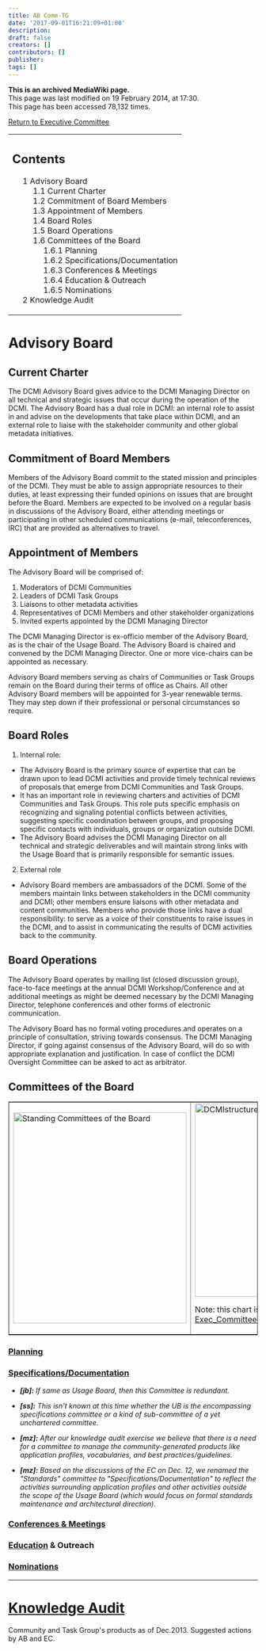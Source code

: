 ```yaml
---
title: AB Comm-TG
date: '2017-09-01T16:21:09+01:00'
description: 
draft: false
creators: []
contributors: []
publisher: 
tags: []
---
```


 **This is an archived MediaWiki page.**  
This page was last modified on 19 February 2014, at 17:30.  
This page has been accessed 78,132 times.

[Return to Executive Committee](/archive/mediawiki_wiki/Exec_Committee "Exec Committee")

<table id="toc" class="toc">
  <tr>
    <td>
      <div id="toctitle">
        <h2>Contents</h2>
      </div>
      <ul>
        <li class="toclevel-1 tocsection-1">
          <a href="#Advisory_Board"><span class="tocnumber">1</span> <span class="toctext">Advisory Board</span></a>
          <ul>
            <li class="toclevel-2 tocsection-2"><a href="#Current_Charter"><span class="tocnumber">1.1</span> <span class="toctext">Current Charter</span></a></li>
            <li class="toclevel-2 tocsection-3"><a href="#Commitment_of_Board_Members"><span class="tocnumber">1.2</span> <span class="toctext">Commitment of Board Members</span></a></li>
            <li class="toclevel-2 tocsection-4"><a href="#Appointment_of_Members"><span class="tocnumber">1.3</span> <span class="toctext">Appointment of Members</span></a></li>
            <li class="toclevel-2 tocsection-5"><a href="#Board_Roles"><span class="tocnumber">1.4</span> <span class="toctext">Board Roles</span></a></li>
            <li class="toclevel-2 tocsection-6"><a href="#Board_Operations"><span class="tocnumber">1.5</span> <span class="toctext">Board Operations</span></a></li>
            <li class="toclevel-2 tocsection-7">
              <a href="#Committees_of_the_Board"><span class="tocnumber">1.6</span> <span class="toctext">Committees of the Board</span></a>
              <ul>
                <li class="toclevel-3 tocsection-8"><a href="#Planning"><span class="tocnumber">1.6.1</span> <span class="toctext">Planning</span></a></li>
                <li class="toclevel-3 tocsection-9"><a href="#Specifications.2FDocumentation"><span class="tocnumber">1.6.2</span> <span class="toctext">Specifications/Documentation</span></a></li>
                <li class="toclevel-3 tocsection-10"><a href="#Conferences_.26_Meetings"><span class="tocnumber">1.6.3</span> <span class="toctext">Conferences &amp; Meetings</span></a></li>
                <li class="toclevel-3 tocsection-11"><a href="#Education_.26_Outreach"><span class="tocnumber">1.6.4</span> <span class="toctext">Education &amp; Outreach</span></a></li>
                <li class="toclevel-3 tocsection-12"><a href="#Nominations"><span class="tocnumber">1.6.5</span> <span class="toctext">Nominations</span></a></li>
              </ul>
            </li>
          </ul>
        </li>
        <li class="toclevel-1 tocsection-13"><a href="#Knowledge_Audit"><span class="tocnumber">2</span> <span class="toctext">Knowledge Audit</span></a></li>
      </ul>
    </td>
  </tr>
</table>


# Advisory Board 

## Current Charter 

The DCMI Advisory Board gives advice to the DCMI Managing Director on all technical and strategic issues that occur during the operation of the DCMI. The Advisory Board has a dual role in DCMI: an internal role to assist in and advise on the developments that take place within DCMI, and an external role to liaise with the stakeholder community and other global metadata initiatives.

## Commitment of Board Members 

Members of the Advisory Board commit to the stated mission and principles of the DCMI. They must be able to assign appropriate resources to their duties, at least expressing their funded opinions on issues that are brought before the Board. Members are expected to be involved on a regular basis in discussions of the Advisory Board, either attending meetings or participating in other scheduled communications (e-mail, teleconferences, IRC) that are provided as alternatives to travel.

## Appointment of Members 

The Advisory Board will be comprised of:

1. Moderators of DCMI Communities
2. Leaders of DCMI Task Groups
3. Liaisons to other metadata activities
4. Representatives of DCMI Members and other stakeholder organizations
5. Invited experts appointed by the DCMI Managing Director

The DCMI Managing Director is ex-officio member of the Advisory Board, as is the chair of the Usage Board. The Advisory Board is chaired and convened by the DCMI Managing Director. One or more vice-chairs can be appointed as necessary.

Advisory Board members serving as chairs of Communities or Task Groups remain on the Board during their terms of office as Chairs. All other Advisory Board members will be appointed for 3-year renewable terms. They may step down if their professional or personal circumstances so require.

## Board Roles 

1. Internal role: 
  - The Advisory Board is the primary source of expertise that can be drawn upon to lead DCMI activities and provide timely technical reviews of proposals that emerge from DCMI Communities and Task Groups. 
  - It has an important role in reviewing charters and activities of DCMI Communities and Task Groups. This role puts specific emphasis on recognizing and signaling potential conflicts between activities, suggesting specific coordination between groups, and proposing specific contacts with individuals, groups or organization outside DCMI. 
  - The Advisory Board advises the DCMI Managing Director on all technical and strategic deliverables and will maintain strong links with the Usage Board that is primarily responsible for semantic issues.
2. External role
  - Advisory Board members are ambassadors of the DCMI. Some of the members maintain links between stakeholders in the DCMI community and DCMI; other members ensure liaisons with other metadata and content communities. Members who provide those links have a dual responsibility: to serve as a voice of their constituents to raise issues in the DCMI, and to assist in communicating the results of DCMI activities back to the community.

## Board Operations 

The Advisory Board operates by mailing list (closed discussion group), face-to-face meetings at the annual DCMI Workshop/Conference and at additional meetings as might be deemed necessary by the DCMI Managing Director, telephone conferences and other forms of electronic communication.

The Advisory Board has no formal voting procedures and operates on a principle of consultation, striving towards consensus. The DCMI Managing Director, if going against consensus of the Advisory Board, will do so with appropriate explanation and justification. In case of conflict the DCMI Oversight Committee can be asked to act as arbitrator.

## Committees of the Board 
<table border="1" width="90%">
  <tr>
    <td width="40%">
      <a href="/archive/mediawiki_wiki/images/Steering_Committees-wiki.png" class="image" title="Standing Committees of the Board"><img alt="Standing Committees of the Board" src="/archive/mediawiki_wiki/images/Steering_Committees-wiki.png" width="350" height="426"></a>
    </td>
    <td width="45%">
      <a href="/archive/mediawiki_wiki/images/DCMIstructure.png" class="image"><img alt="DCMIstructure.png" src="/archive/mediawiki_wiki/images/DCMIstructure.png" width="520" height="390"></a>
      <p>Note: this chart is replaced by the one at: <a href="/archive/mediawiki_wiki/Exec_Committee#Advisory_Board" title="Exec Committee">Exec_Committee#Advisory_Board</a>.
      </p>
    </td>
  </tr>
</table>

### [Planning](/archive/mediawiki_wiki/Exec_Committee/AB_Comm-TG/Planning "Exec Committee/AB Comm-TG/Planning")

### [Specifications/Documentation](/archive/mediawiki_wiki/Exec_Committee/AB_Comm-TG/Standards "Exec Committee/AB Comm-TG/Standards") 

- _**[jb]:** If same as Usage Board, then this Committee is redundant._
- _**[ss]:** This isn't known at this time whether the UB is the encompassing specifications committee or a kind of sub-committee of a yet unchartered committee._
- _**[mz]:** After our knowledge audit exercise we believe that there is a need for a committee to manage the community-generated products like application profiles, vocabularies, and best practices/guidelines._

- _**[mz]:** Based on the discussions of the EC on Dec. 12, we renamed the "Standards" committee to "Specifications/Documentation" to reflect the activities surrounding application profiles and other activities outside the scope of the Usage Board (which would focus on formal standards maintenance and architectural direction)._

### [Conferences & Meetings](/archive/mediawiki_wiki/Exec_Committee/AB_Comm-TG/Conferences "Exec Committee/AB Comm-TG/Conferences")

### [Education](/archive/mediawiki_wiki/Exec_Committee/AB_Comm-TG/Education "Exec Committee/AB Comm-TG/Education") & Outreach 

### [Nominations](/archive/mediawiki_wiki/Exec_Committee/AB_Comm-TG/Nominations "Exec Committee/AB Comm-TG/Nominations")

* * *

# [Knowledge Audit](/archive/mediawiki_wiki/Knowledge_Audit "Knowledge Audit")

Community and Task Group's products as of Dec.2013. Suggested actions by AB and EC.

